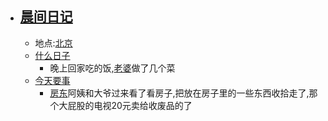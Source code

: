 - ## [晨间日记](<晨间日记.md>)
    - 地点:[北京](<北京.md>)
    - [什么日子](<什么日子.md>)
        - 晚上回家吃的饭,[老婆](<老婆.md>)做了几个菜
    - [今天要事](<今天要事.md>)
        - [房东](<房东.md>)阿姨和大爷过来看了看房子,把放在房子里的一些东西收拾走了,那个大屁股的电视20元卖给收废品的了
